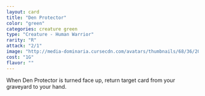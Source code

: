 ```yaml
---
layout: card
title: "Den Protector"
color: "green"
categories: creature green
type: "Creature - Human Warrior"
rarity: "R"
attack: "2/1"
image: "http://media-dominaria.cursecdn.com/avatars/thumbnails/68/36/200/283/635611855133353688.jpeg"
cost: "1G"
flavor: ""
---
```


When Den Protector is turned face up, return target card from your graveyard to your hand.

